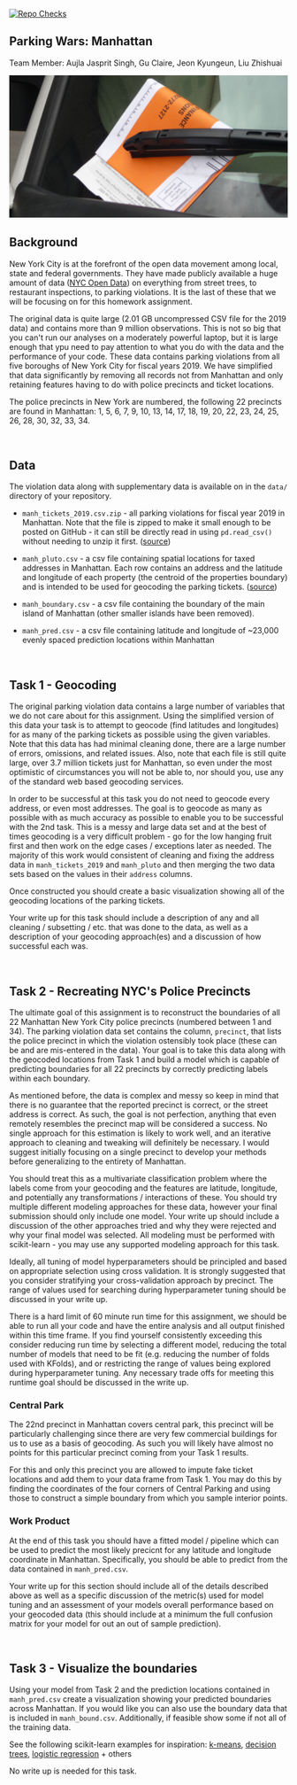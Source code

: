 [![Repo Checks](https://github.com/sta663-sp23/hw04_lab02_team01/workflows/Repo%20Checks/badge.svg)](https://github.com/sta663-sp23/hw04_lab02_team01/actions?query=workflow:%22Repo%20Checks%22)


Parking Wars: Manhattan
---



Team Member: Aujla Jasprit Singh, Gu Claire, Jeon Kyungeun, Liu Zhishuai


![ticket](nyc_parking_ticket.jpg?raw=true)

## Background

New York City is at the forefront of the open data movement among local, state and federal governments. They have made publicly available a huge amount of data ([NYC Open Data](https://nycopendata.socrata.com/)) on everything from street trees, to restaurant inspections, to parking violations. It is the last of these that we will be focusing on for this homework assignment. 

The original data is quite large (2.01 GB uncompressed CSV file for the 2019 data) and contains more than 9 million observations. This is not so big that you can't run our analyses on a moderately powerful laptop, but it is large enough that ypu need to pay attention to what you do with the data and the performance of your code. These data contains parking violations from all five boroughs of New York City for fiscal years 2019. We have simplified that data significantly by removing all records not from Manhattan and only retaining features having to do with police precincts and ticket locations.

The police precincts in New York are numbered, the following 22 precincts are found in Manhattan: 1, 5, 6, 7, 9, 10, 13, 14, 17, 18, 19, 20, 22, 23, 24, 25, 26, 28, 30, 32, 33, 34.

<br/>

## Data

The violation data along with supplementary data is available on in the `data/` directory of your repository. 

* `manh_tickets_2019.csv.zip` - all parking violations for fiscal year 2019 in Manhattan. Note that the file is zipped to make it small enough to be posted on GitHub - it can still be directly read in using `pd.read_csv()` without needing to unzip it first. 
([source](https://data.cityofnewyork.us/City-Government/Parking-Violations-Issued-Fiscal-Year-2019/faiq-9dfq))

* `manh_pluto.csv` - a csv file containing spatial locations for taxed addresses in Manhattan. Each row contains an address and the latitude and longitude of each property (the centroid of the properties boundary) and is intended to be used for geocoding the parking tickets. 
([source](http://www.nyc.gov/html/dcp/html/bytes/dwn_pluto_mappluto.shtml#mappluto))

* `manh_boundary.csv` - a csv file containing the boundary of the main island of Manhattan (other smaller islands have been removed). 

* `manh_pred.csv` - a csv file containing latitude and longitude of ~23,000 evenly spaced prediction locations within Manhattan

<br/>

## Task 1 - Geocoding

The original parking violation data contains a large number of variables that we do not care about for this assignment. Using the simplified version of this data your task is to attempt to geocode (find latitudes and longitudes) for as many of the parking tickets as possible using the given variables. Note that this data has had minimal cleaning done, there are a large number of errors, omissions, and related issues. Also, note that each file is still quite large, over 3.7 million tickets just for Manhattan, so even under the most optimistic of circumstances you will not be able to, nor should you, use any of the standard web based geocoding services.

In order to be successful at this task you do not need to geocode every address, or even most addresses. The goal is to geocode as many as possible with as much accuracy as possible to enable you to be successful with the 2nd task. This is a messy and large data set and at the best of times geocoding is a very difficult problem - go for the low hanging fruit first and then work on the edge cases / exceptions later as needed. The majority of this work would consistent of cleaning and fixing the address data in `manh_tickets_2019` and `manh_pluto` and then merging the two data sets based on the values in their `address` columns.

Once constructed you should create a basic visualization showing all of the geocoding locations of the parking tickets.

Your write up for this task should include a description of any and all cleaning / subsetting / etc. that was done to the data, as well as a description of your geocoding approach(es) and a discussion of how successful each was. 

<br/>

## Task 2 - Recreating NYC's Police Precincts

The ultimate goal of this assignment is to reconstruct the boundaries of all 22 Manhattan New York City police precincts (numbered between 1 and 34). The parking violation data set contains the column, `precinct`, that lists the police precinct in which the violation ostensibly took place (these can be and are mis-entered in the data). Your goal is to take this data along with the geocoded locations from Task 1 and build a model which is capable of predicting boundaries for all 22 precincts by correctly predicting labels within each boundary.

As mentioned before, the data is complex and messy so keep in mind that there is no guarantee that the reported precinct is correct, or the street address is correct. As such, the goal is not perfection, anything that even remotely resembles the precinct map will be considered a success. No single approach for this estimation is likely to work well, and an iterative approach to cleaning and tweaking will definitely be necessary. I would suggest initially focusing on a single precinct to develop your methods before generalizing to the entirety of Manhattan. 

You should treat this as a multivariate classification problem where the labels come from your geocoding and the features are latitude, longitude, and potentially any transformations / interactions of these. You should try multiple different modeling approaches for these data, however your final submission should only include one model. Your write up should include a discussion of the other approaches tried and why they were rejected and why your final model was selected. All modeling must be performed with scikit-learn - you may use any supported modeling approach for this task.

Ideally, all tuning of model hyperparameters should be principled and based on appropriate selection using cross validation. It is strongly suggested that you consider stratifying your cross-validation approach by precinct. The range of values used for searching during hyperparameter tuning should be discussed in your write up.

There is a hard limit of 60 minute run time for this assignment, we should be able to run all your code and have the entire analysis and all output finished within this time frame. If you find yourself consistently exceeding this consider reducing run time by selecting a different model, reducing the total number of models that need to be fit (e.g. reducing the number of folds used with KFolds), and or restricting the range of values being explored during hyperparameter tuning. Any necessary trade offs for meeting this runtime goal should be discussed in the write up.


### Central Park

The 22nd precinct in Manhattan covers central park, this precinct will be particularly challenging since there are very few commercial buildings for us to use as a basis of geocoding. As such you will likely have almost no points for this particular precinct coming from your Task 1 results. 

For this and only this precinct you are allowed to impute fake ticket locations and add them to your data frame from Task 1. You may do this by finding the coordinates of the four corners of Central Parking and using those to construct a simple boundary from which you sample interior points. 


### Work Product

At the end of this task you should have a fitted model / pipeline which can be used to predict the most likely precicnt for any latitude and longitude coordinate in Manhattan. Specifically, you should be able to predict from the data contained in `manh_pred.csv`.

Your write up for this section should include all of the details described above as well as a specific discussion of the metric(s) used for model tuning and an assessment of your models overall performance based on your geocoded data (this should include at a minimum the full confusion matrix for your model for out an out of sample prediction).

<br/>

## Task 3 - Visualize the boundaries

Using your model from Task 2 and the prediction locations contained in `manh_pred.csv` create a visualization showing your predicted boundaries across Manhattan. If you would like you can also use the boundary data that is included in `manh_bound.csv`. Additionally, if feasible show some if not all of the training data. 

See the following scikit-learn examples for inspiration: [k-means](https://scikit-learn.org/stable/auto_examples/cluster/plot_kmeans_digits.html#sphx-glr-auto-examples-cluster-plot-kmeans-digits-py), [decision trees](https://scikit-learn.org/stable/auto_examples/tree/plot_iris_dtc.html#sphx-glr-auto-examples-tree-plot-iris-dtc-py), [logistic regression](https://scikit-learn.org/stable/auto_examples/linear_model/plot_iris_logistic.html#sphx-glr-auto-examples-linear-model-plot-iris-logistic-py) + others

No write up is needed for this task.

<br/>


